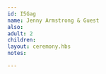```yaml
---
id: I5Gag
name: Jenny Armstrong & Guest
also:
adult: 2
children:
layout: ceremony.hbs
notes:

---
```

